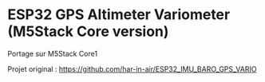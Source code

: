 # ESP32 GPS Altimeter Variometer (M5Stack Core version)

Portage sur M5Stack Core1

Projet original : https://github.com/har-in-air/ESP32_IMU_BARO_GPS_VARIO

 

